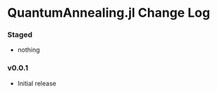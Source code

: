 QuantumAnnealing.jl Change Log
==============================

### Staged
- nothing

### v0.0.1
- Initial release
